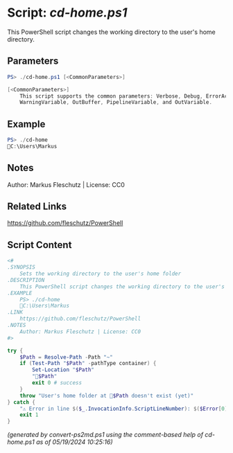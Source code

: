 Script: *cd-home.ps1*
========================

This PowerShell script changes the working directory to the user's home directory.

Parameters
----------
```powershell
PS> ./cd-home.ps1 [<CommonParameters>]

[<CommonParameters>]
    This script supports the common parameters: Verbose, Debug, ErrorAction, ErrorVariable, WarningAction, 
    WarningVariable, OutBuffer, PipelineVariable, and OutVariable.
```

Example
-------
```powershell
PS> ./cd-home
📂C:\Users\Markus

```

Notes
-----
Author: Markus Fleschutz | License: CC0

Related Links
-------------
https://github.com/fleschutz/PowerShell

Script Content
--------------
```powershell
<#
.SYNOPSIS
	Sets the working directory to the user's home folder
.DESCRIPTION
	This PowerShell script changes the working directory to the user's home directory.
.EXAMPLE
	PS> ./cd-home
	📂C:\Users\Markus
.LINK
	https://github.com/fleschutz/PowerShell
.NOTES
	Author: Markus Fleschutz | License: CC0
#>

try {
	$Path = Resolve-Path -Path "~"
	if (Test-Path "$Path" -pathType container) {
		Set-Location "$Path"
		"📂$Path"
		exit 0 # success
	}
	throw "User's home folder at 📂$Path doesn't exist (yet)"
} catch {
	"⚠️ Error in line $($_.InvocationInfo.ScriptLineNumber): $($Error[0])"
	exit 1
}
```

*(generated by convert-ps2md.ps1 using the comment-based help of cd-home.ps1 as of 05/19/2024 10:25:16)*
